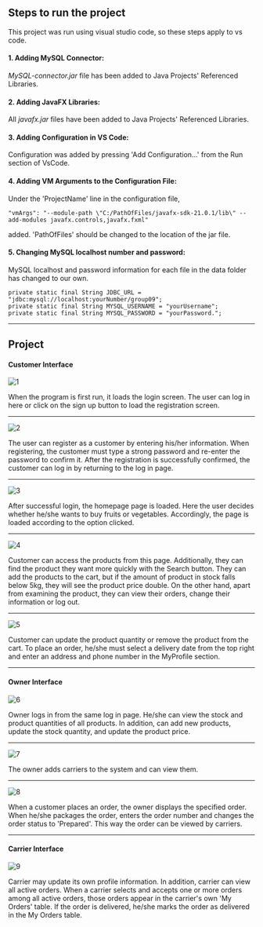 
## Steps to run the project

This project was run using visual studio code, so these steps apply to vs code.


#### 1. Adding MySQL Connector:
*MySQL-connector.jar* file has been added to Java Projects' Referenced Libraries.

#### 2. Adding JavaFX Libraries:
All *javafx.jar* files have been added to Java Projects' Referenced Libraries.

#### 3. Adding Configuration in VS Code:
Configuration was added by pressing 'Add Configuration...' from the Run section of VsCode.

#### 4. Adding VM Arguments to the Configuration File:
Under the 'ProjectName' line in the configuration file,

    "vmArgs": "--module-path \"C:/PathOfFiles/javafx-sdk-21.0.1/lib\" --add-modules javafx.controls,javafx.fxml"

added. 'PathOfFiles' should be changed to the location of the jar file.

#### 5. Changing MySQL localhost number and password:
MySQL localhost and password information for each file in the data folder has changed to our own.

    private static final String JDBC_URL = "jdbc:mysql://localhost:yourNumber/group09";
    private static final String MYSQL_USERNAME = "yourUsername";
    private static final String MYSQL_PASSWORD = "yourPassword.";



_____________


## Project

#### Customer Interface

![1](https://github.com/YamurBirinci/YOOHGreengrocer/assets/99952328/530c9bbb-ef02-482a-9c7c-15f55ab69b58)


When the program is first run, it loads the login screen. The user can log in here or click on the sign up button to load the registration screen.

___

![2](https://github.com/YamurBirinci/YOOHGreengrocer/assets/99952328/8a6f8156-fc19-488f-849b-9ac5d1aff586)


The user can register as a customer by entering his/her information. When registering, the customer must type a strong password and re-enter the password to confirm it. After the registration is successfully confirmed, the customer can log in by returning to the log in page.

___

![3](https://github.com/YamurBirinci/YOOHGreengrocer/assets/99952328/14efb8a2-b4b8-49d7-84d0-1f84d62fd3b6)


After successful login, the homepage page is loaded. Here the user decides whether he/she wants to buy fruits or vegetables. Accordingly, the page is loaded according to the option clicked.

___

![4](https://github.com/YamurBirinci/YOOHGreengrocer/assets/99952328/ca57d564-31ec-4c21-b559-fb326fabcb55)


Customer can access the products from this page. Additionally, they can find the product they want more quickly with the Search button. They can add the products to the cart, but if the amount of product in stock falls below 5kg, they will see the product price double. On the other hand, apart from examining the product, they can view their orders, change their information or log out.

___

![5](https://github.com/YamurBirinci/YOOHGreengrocer/assets/99952328/8bb5491a-5c49-4a45-884c-2568fb2f609b)

Customer can update the product quantity or remove the product from the cart. To place an order, he/she must select a delivery date from the top right and enter an address and phone number in the MyProfile section.

____

#### Owner Interface

![6](https://github.com/YamurBirinci/YOOHGreengrocer/assets/99952328/5c562112-988c-494a-a29f-2bd33b20c676)

Owner logs in from the same log in page. He/she can view the stock and product quantities of all products. In addition, can add new products, update the stock quantity, and update the product price.

___

![7](https://github.com/YamurBirinci/YOOHGreengrocer/assets/99952328/25aac43e-919e-488c-b2a6-0d901aee3c62)

The owner adds carriers to the system and can view them.

___

![8](https://github.com/YamurBirinci/YOOHGreengrocer/assets/99952328/78af611b-7a5c-43b3-a4d6-e42bb1d1a026)

When a customer places an order, the owner displays the specified order. When he/she packages the order, enters the order number and changes the order status to 'Prepared'. This way the order can be viewed by carriers.

____

#### Carrier Interface

![9](https://github.com/YamurBirinci/YOOHGreengrocer/assets/99952328/103d514d-aa21-46c9-ad64-d6b94da35d02)

Carrier may update its own profile information. In addition, carrier can view all active orders. When a carrier selects and accepts one or more orders among all active orders, those orders appear in the carrier's own 'My Orders' table. If the order is delivered, he/she marks the order as delivered in the My Orders table.



